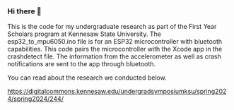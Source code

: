 ### Hi there 👋

This is the code for my undergraduate research as part of the First Year Scholars program at Kennesaw State University. The esp32_to_mpu6050.ino file is for an ESP32 microcontroller with bluetooth capabilities. This code pairs the microcontroller with the Xcode app in the crashdetect file. The information from the accelerometer as well as crash notifications are sent to the app through bluetooth. 

You can read about the research we conducted below. 

https://digitalcommons.kennesaw.edu/undergradsymposiumksu/spring2024/spring2024/244/
